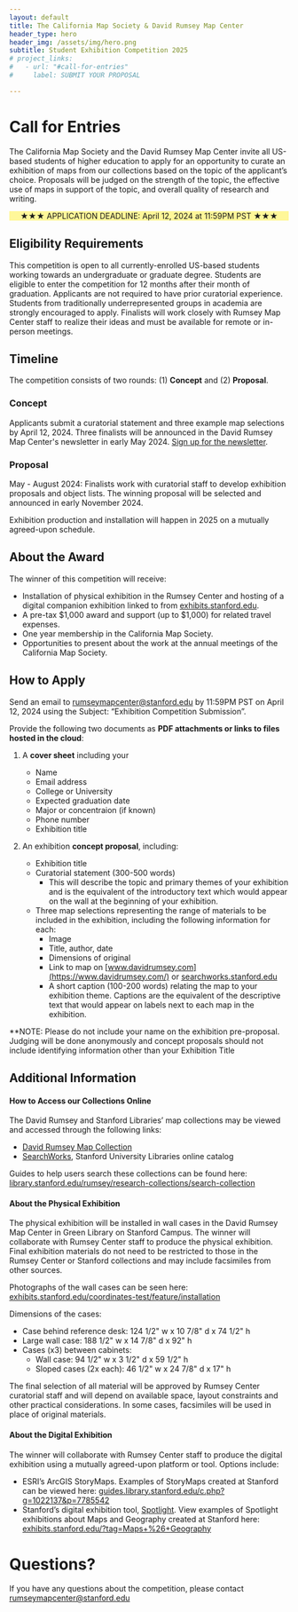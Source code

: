 ```yaml
---
layout: default
title: The California Map Society & David Rumsey Map Center
header_type: hero
header_img: /assets/img/hero.png
subtitle: Student Exhibition Competition 2025
# project_links:
#   - url: "#call-for-entries"
#     label: SUBMIT YOUR PROPOSAL

---
```



# Call for Entries
The California Map Society and the David Rumsey Map Center invite all US-based students of higher education to apply for an opportunity to curate an exhibition of maps from our collections based on the topic of the applicant’s choice. Proposals will be judged on the strength of the topic, the effective use of maps in support of the topic, and overall quality of research and writing. 

<p style="text-align: center; background-color: #fff799;
">★★★ APPLICATION DEADLINE: April 12, 2024 at 11:59PM PST ★★★</p>

## Eligibility Requirements
This competition is open to all currently-enrolled US-based students working towards an undergraduate or graduate degree. Students are eligible to enter the competition for 12 months after their month of graduation. Applicants are not required to have prior curatorial experience. Students from traditionally underrepresented groups in academia are strongly encouraged to apply. Finalists will work closely with Rumsey Map Center staff to realize their ideas and must be available for remote or in-person meetings.

## Timeline
The competition consists of two rounds: (1) **Concept** and (2) **Proposal**.

### Concept
Applicants submit a curatorial statement and three example map selections by April 12, 2024. Three finalists will be announced in the David Rumsey Map Center's newsletter in early May 2024. [Sign up for the newsletter](https://stanford.us14.list-manage.com/subscribe?u=bc280d099b8c85ba9fd6e0bb0&id=3f16ea62b6). 

### Proposal
May - August 2024: Finalists work with curatorial staff to develop exhibition proposals and object lists. The winning proposal will be selected and announced in early November 2024. 

Exhibition production and installation will happen in 2025 on a mutually agreed-upon schedule.

## About the Award
The winner of this competition will receive:
- Installation of physical exhibition in the Rumsey Center and hosting of a digital companion exhibition linked to from [exhibits.stanford.edu](https://exhibits.stanford.edu/). 
- A pre-tax $1,000 award and support (up to $1,000) for related travel expenses.
- One year membership in the California Map Society.
- Opportunities to present about the work at the annual meetings of the California Map Society.

## How to Apply
Send an email to [rumseymapcenter@stanford.edu](mailto:rumseymapcenter@stanford.edu) by 11:59PM PST on April 12, 2024 using the Subject: “Exhibition Competition Submission”. 

Provide the following two documents as **PDF attachments or links to files hosted in the cloud**:
1. A **cover sheet** including your
    - Name
    - Email address
    - College or University
    - Expected graduation date
    - Major or concentraion (if known)
    - Phone number
    - Exhibition title

2. An exhibition **concept proposal**, including:
    - Exhibition title
    - Curatorial statement (300-500 words)
        - This will describe the topic and primary themes of your exhibition and is the equivalent of the introductory text which would appear on the wall at the beginning of your exhibition.
    - Three map selections representing the range of materials to be included in the exhibition, including the following information for each:
        - Image
        - Title, author, date
        - Dimensions of original
        - Link to map on [www.davidrumsey.com](https://www.davidrumsey.com/) or [searchworks.stanford.edu](https://searchworks.stanford.edu/)
        - A short caption (100-200 words) relating the map to your exhibition theme. Captions are the equivalent of the descriptive text that would appear on labels next to each map in the exhibition.

**NOTE: Please do not include your name on the exhibition pre-proposal. Judging will be done anonymously and concept proposals should not include identifying information other than your Exhibition Title

## Additional Information
#### How to Access our Collections Online
The David Rumsey and Stanford Libraries’ map collections may be viewed and accessed through the following links:
- [David Rumsey Map Collection](https://www.davidrumsey.com/)
- [SearchWorks](https://searchworks.stanford.edu/), Stanford University Libraries online catalog

Guides to help users search these collections can be found here: [library.stanford.edu/rumsey/research-collections/search-collection](https://library.stanford.edu/rumsey/research-collections/search-collection)

#### About the Physical Exhibition
The physical exhibition will be installed in wall cases in the David Rumsey Map Center in Green Library on Stanford Campus. The winner will collaborate with Rumsey Center staff to produce the physical exhibition. Final exhibition materials do not need to be restricted to those in the Rumsey Center or Stanford collections and may include facsimiles from other sources. 

Photographs of the wall cases can be seen here: [exhibits.stanford.edu/coordinates-test/feature/installation](https://exhibits.stanford.edu/coordinates-test/feature/installation)

Dimensions of the cases:
- Case behind reference desk: 124 1/2" w x 10 7/8" d x 74 1/2" h
- Large wall case: 188 1/2" w x 14 7/8" d x 92" h
- Cases (x3) between cabinets:
    - Wall case: 94 1/2" w x 3 1/2" d x 59 1/2" h
    - Sloped cases (2x each): 46 1/2" w x 24 7/8" d x 17" h

The final selection of all material will be approved by Rumsey Center curatorial staff and will depend on available space, layout constraints and other practical considerations. In some cases, facsimiles will be used in place of original materials. 

#### About the Digital Exhibition

The winner will collaborate with Rumsey Center staff to produce the digital exhibition using a mutually agreed-upon platform or tool. Options include:
- ESRI’s ArcGIS StoryMaps. Examples of StoryMaps created at Stanford can be viewed here: [guides.library.stanford.edu/c.php?g=1022137&p=7785542](https://guides.library.stanford.edu/c.php?g=1022137&p=7785542) 
- Stanford’s digital exhibition tool, [Spotlight](https://library.stanford.edu/research/spotlight). View examples of Spotlight exhibitions about Maps and Geography created at Stanford here: [exhibits.stanford.edu/?tag=Maps+%26+Geography](https://exhibits.stanford.edu/?tag=Maps+%26+Geography)

# Questions?
If you have any questions about the competition, please contact [rumseymapcenter@stanford.edu](mailto:rumseymapcenter@stanford.edu)
